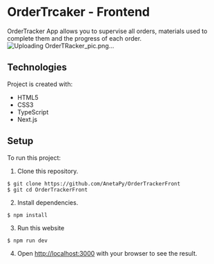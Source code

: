 # OrderTrcaker - Frontend

OrderTracker App allows you to supervise all orders, materials used to complete them and the progress of each order.
![Uploading OrderTRacker_pic.png…]()

## Technologies

Project is created with:
* HTML5
* CSS3
* TypeScript
* Next.js

## Setup

To run this project: 

1. Clone this repository.
```
$ git clone https://github.com/AnetaPy/OrderTrackerFront
$ git cd OrderTrackerFront
```

2. Install dependencies.
```
$ npm install
```

3. Run this website
```
$ npm run dev
```

4. Open [http://localhost:3000](http://localhost:3000) with your browser to see the result.
